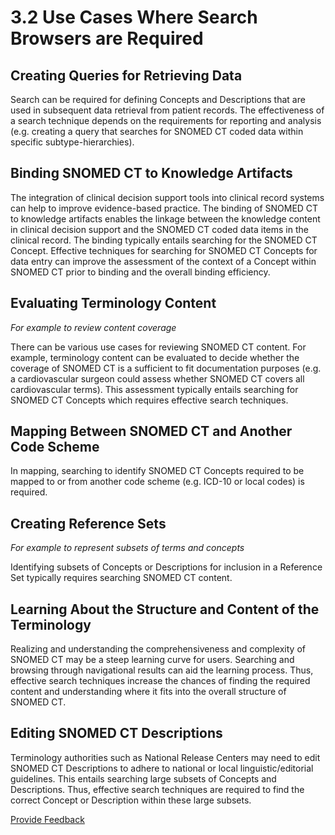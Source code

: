 # 3.2 Use Cases Where Search Browsers are Required

## Creating Queries for Retrieving Data

Search can be required for defining Concepts and Descriptions that are used in subsequent data retrieval from patient records. The effectiveness of a search technique depends on the requirements for reporting and analysis (e.g. creating a query that searches for SNOMED CT coded data within specific subtype-hierarchies).

## Binding SNOMED CT to Knowledge Artifacts

The integration of clinical decision support tools into clinical record systems can help to improve evidence-based practice. The binding of SNOMED CT to knowledge artifacts enables the linkage between the knowledge content in clinical decision support and the SNOMED CT coded data items in the clinical record. The binding typically entails searching for the SNOMED CT Concept. Effective techniques for searching for SNOMED CT Concepts for data entry can improve the assessment of the context of a Concept within SNOMED CT prior to binding and the overall binding efficiency.

## Evaluating Terminology Content

_For example to review content coverage_

There can be various use cases for reviewing SNOMED CT content. For example, terminology content can be evaluated to decide whether the coverage of SNOMED CT is a sufficient to fit documentation purposes (e.g. a cardiovascular surgeon could assess whether SNOMED CT covers all cardiovascular terms). This assessment typically entails searching for SNOMED CT Concepts which requires effective search techniques.

## Mapping Between SNOMED CT and Another Code Scheme

In mapping, searching to identify SNOMED CT Concepts required to be mapped to or from another code scheme (e.g. ICD-10 or local codes) is required.

## Creating Reference Sets

_For example to represent subsets of terms and concepts_

Identifying subsets of Concepts or Descriptions for inclusion in a Reference Set typically requires searching SNOMED CT content.

## Learning About the Structure and Content of the Terminology

Realizing and understanding the comprehensiveness and complexity of SNOMED CT may be a steep learning curve for users. Searching and browsing through navigational results can aid the learning process. Thus, effective search techniques increase the chances of finding the required content and understanding where it fits into the overall structure of SNOMED CT.

## Editing SNOMED CT Descriptions

Terminology authorities such as National Release Centers may need to edit SNOMED CT Descriptions to adhere to national or local linguistic/editorial guidelines. This entails searching large subsets of Concepts and Descriptions. Thus, effective search techniques are required to find the correct Concept or Description within these large subsets.






<a href="https://docs.google.com/forms/d/e/1FAIpQLScTmbZIf0UEQwYDkY27EEWBkaiYkHSbR0_9DmFrMLXoQLyL7Q/viewform?usp=pp_url&entry.1767247133=Search+And+Data+Entry+Guide&entry.670899847=3.2%20Use%20Cases%20Where%20Search%20Browsers%20are%20Required" class="button primary">Provide Feedback</a>
